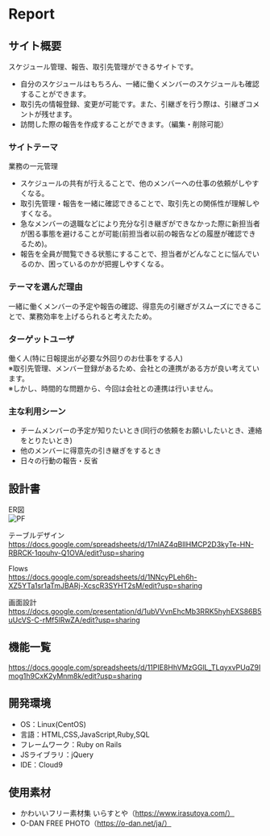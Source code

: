 # Report

## サイト概要
スケジュール管理、報告、取引先管理ができるサイトです。
- 自分のスケジュールはもちろん、一緒に働くメンバーのスケジュールも確認することができます。
- 取引先の情報登録、変更が可能です。また、引継ぎを行う際は、引継ぎコメントが残せます。
- 訪問した際の報告を作成することができます。（編集・削除可能）

### サイトテーマ
業務の一元管理
- スケジュールの共有が行えることで、他のメンバーへの仕事の依頼がしやすくなる。
- 取引先管理・報告を一緒に確認できることで、取引先との関係性が理解しやすくなる。
- 急なメンバーの退職などにより充分な引き継ぎができなかった際に新担当者が困る事態を避けることが可能(前担当者以前の報告などの履歴が確認できるため)。
- 報告を全員が閲覧できる状態にすることで、担当者がどんなことに悩んでいるのか、困っているのかが把握しやすくなる。

### テーマを選んだ理由
一緒に働くメンバーの予定や報告の確認、得意先の引継ぎがスムーズにできることで、業務効率を上げるられると考えたため。

### ターゲットユーザ
働く人(特に日報提出が必要な外回りのお仕事をする人)  
※取引先管理、メンバー登録があるため、会社との連携がある方が良い考えています。  
※しかし、時間的な問題から、今回は会社との連携は行いません。

### 主な利用シーン
- チームメンバーの予定が知りたいとき(同行の依頼をお願いしたいとき、連絡をとりたいとき)
- 他のメンバーに得意先の引き継ぎをするとき
- 日々の行動の報告・反省


## 設計書
ER図  
![PF](https://user-images.githubusercontent.com/78362676/116961565-a243c680-acde-11eb-8265-1688f6e68c1c.png)

テーブルデザイン  
https://docs.google.com/spreadsheets/d/17nlAZ4qBlIHMCP2D3kyTe-HN-RBRCK-1qouhv-Q1OVA/edit?usp=sharing

Flows  
https://docs.google.com/spreadsheets/d/1NNcyPLeh6h-XZ5YTa1sr1aTmJBARj-XcscR3SYHT2sM/edit?usp=sharing

画面設計  
https://docs.google.com/presentation/d/1ubVVvnEhcMb3RRK5hyhEXS86B5uUcVS-C-rMf5lRwZA/edit?usp=sharing

## 機能一覧
https://docs.google.com/spreadsheets/d/11PIE8HhVMzGGlL_TLqyxvPUqZ9Imog1h9CxK2yMnm8k/edit?usp=sharing

## 開発環境
- OS：Linux(CentOS)
- 言語：HTML,CSS,JavaScript,Ruby,SQL
- フレームワーク：Ruby on Rails
- JSライブラリ：jQuery
- IDE：Cloud9

## 使用素材
- かわいいフリー素材集 いらすとや（https://www.irasutoya.com/）
- O-DAN FREE PHOTO（https://o-dan.net/ja/）
